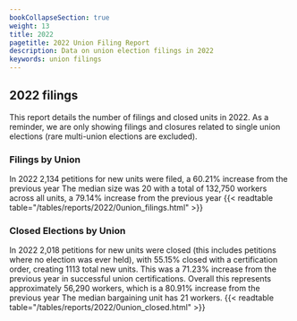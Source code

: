 ```yaml
---
bookCollapseSection: true
weight: 13
title: 2022
pagetitle: 2022 Union Filing Report
description: Data on union election filings in 2022
keywords: union filings
---
```


## 2022 filings

This report details the number of filings and closed units in 2022. As a reminder, we are only showing filings and closures related to single union elections (rare multi-union elections are excluded).

### Filings by Union
In 2022 2,134 petitions for new units were filed, a 60.21% increase from the previous year The median size was 20 with a total of 132,750 workers across all units, a 79.14% increase from the previous year
{{< readtable table="/tables/reports/2022/0union_filings.html" >}}

### Closed Elections by Union
In 2022 2,018 petitions for new units were closed (this includes petitions where no election was ever held), with 55.15% closed with a certification order, creating 1113 total new units. This was a 71.23% increase from the previous year in successful union certifications. Overall this represents approximately 56,290 workers, which is a 80.91% increase from the previous year The median bargaining unit has 21 workers.
{{< readtable table="/tables/reports/2022/0union_closed.html" >}}
